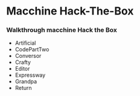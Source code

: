 # Macchine Hack-The-Box
### Walkthrough macchine Hack the Box
- Artificial
- CodePartTwo
- Conversor
- Crafty
- Editor
- Expressway
- Grandpa
- Return
